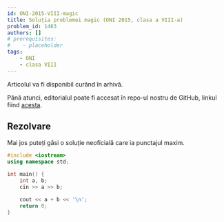 ```yaml
---
id: ONI-2015-VIII-magic
title: Soluția problemei magic (ONI 2015, clasa a VIII-a)
problem_id: 1463
authors: []
# prerequisites:
#    - placeholder
tags:
    - ONI
    - clasa VIII
---
```

Articolul va fi disponibil curând în arhivă.

Până atunci, editorialul poate fi accesat în repo-ul nostru de GitHub, linkul fiind [acesta](https://github.com/roalgo-discord/Romanian-Olympiad-Solutions/blob/main/ONI%20(national%20olympiad)/2015/08/magic.pdf).

## Rezolvare

Mai jos puteți găsi o soluție neoficială care ia punctajul maxim.

```cpp
#include <iostream>
using namespace std;

int main() {
    int a, b;
    cin >> a >> b;

    cout << a + b << '\n';
    return 0;
}
```
